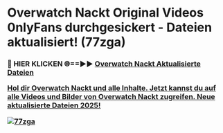 # Overwatch Nackt Original Videos 0nlyFans durchgesickert - Dateien aktualisiert! (77zga)

<h3>🔴 HIER KLICKEN 🌐==►► <a href="https://tinyurl.com/h6vf6nb8" rel="nofollow">Overwatch Nackt Aktualisierte Dateien

Hol dir Overwatch Nackt und alle Inhalte. Jetzt kannst du auf alle Videos und Bilder von Overwatch Nackt zugreifen. Neue aktualisierte Dateien 2025!

[![77zga](https://i.imgur.com/sD4kR3V.gif)](https://tinyurl.com/h6vf6nb8)
